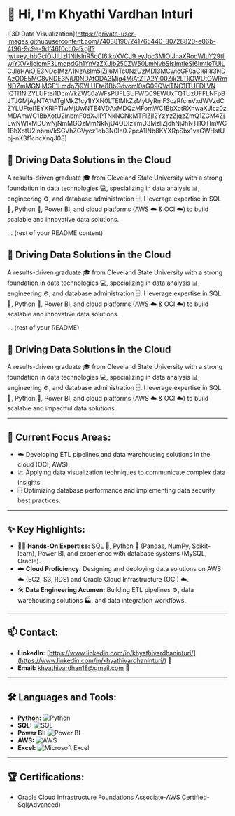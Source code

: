 #   👋 Hi, I'm Khyathi Vardhan Inturi

 ![3D Data Visualization](https://private-user-images.githubusercontent.com/74038190/241765440-80728820-e06b-4f96-9c9e-9df46f0cc0a5.gif?jwt=eyJhbGciOiJIUzI1NiIsInR5cCI6IkpXVCJ9.eyJpc3MiOiJnaXRodWIuY29tIiwiYXVkIjoicmF3LmdpdGh1YnVzZXJjb250ZW50LmNvbSIsImtleSI6ImtleTUiLCJleHAiOjE3NDc1MzA1NzAsIm5iZiI6MTc0NzUzMDI3MCwicGF0aCI6Ii83NDAzODE5MC8yNDE3NjU0NDAtODA3Mjg4MjAtZTA2Yi00Zjk2LTljOWUtOWRmNDZmMGNjMGE1LmdpZj9YLUFtei1BbGdvcml0aG09QVdTNC1ITUFDLVN
IQTI1NiZYLUFtei1DcmVkZW50aWFsPUFLSUFWQ09EWUxTQTUzUFFLNFpBJTJGMjAyNTA1MTglMkZ1cy1lYXN0LTElMkZzMyUyRmF3czRfcmVxdWVzdCZYLUFtei1EYXRlPTIwMjUwNTE4VDAxMDQzMFomWC1BbXotRXhwaXJlcz0zMDAmWC1BbXotU2lnbmF0dXJlPTNkNGNkMTFlZjI2YzYzZjgzZmQ1ZGM4ZjEwNWIxMDUwNjNmMGQzMmNkNjU4ODIzYmU3MzliZjdhNjJhNTI1OTImWC1BbXotU2lnbmVkSGVhZGVycz1ob3N0In0.2pcA1lNb8KYXRpSbx1vaGWHstUbj-nK3f1cncXnqJ08)

##   🚀 Driving Data Solutions in the Cloud

   A results-driven graduate 🎓 from Cleveland State University with a strong foundation in data technologies 💻, specializing in data analysis 📊, engineering ⚙️, and database administration 🗄️. I leverage expertise in SQL 💽, Python 🐍, Power BI, and cloud platforms (AWS ☁️ & OCI ☁️) to build scalable and innovative data solutions.

... (rest of your README content)

##   🚀 Driving Data Solutions in the Cloud

   A results-driven graduate 🎓 from Cleveland State University with a strong foundation in data technologies 💻, specializing in data analysis 📊, engineering ⚙️, and database administration 🗄️. I leverage expertise in SQL 💽, Python 🐍, Power BI, and cloud platforms (AWS ☁️ & OCI ☁️) to build scalable and innovative data solutions.

... (rest of your README)
                                              
##   🚀 Driving Data Solutions in the Cloud

   A results-driven graduate 🎓 from Cleveland State University with a strong foundation in data technologies 💻, specializing in data analysis 📊, engineering ⚙️, and database administration 🗄️. I leverage expertise in SQL 💽, Python 🐍, Power BI, and cloud platforms (AWS ☁️ & OCI ☁️) to build scalable and impactful data solutions.

---

##   🎯 Current Focus Areas:

   -   ☁️ Developing ETL pipelines and data warehousing solutions in the cloud (OCI, AWS).
   -   📈 Applying data visualization techniques to communicate complex data insights.
   -   🗄️ Optimizing database performance and implementing data security best practices.

---

##   ✨ Key Highlights:

   -   🧑‍💻 **Hands-On Expertise:** SQL 💽, Python 🐍 (Pandas, NumPy, Scikit-learn), Power BI, and experience with database systems (MySQL, Oracle).
   -   ☁️ **Cloud Proficiency:** Designing and deploying data solutions on AWS ☁️ (EC2, S3, RDS) and Oracle Cloud Infrastructure (OCI) ☁️.
   -   🛠️ **Data Engineering Acumen:** Building ETL pipelines ⚙️, data warehousing solutions 🏭, and data integration workflows.

---

##   📫 Contact:

   -   **LinkedIn:** [https://www.linkedin.com/in/khyathivardhaninturi/](https://www.linkedin.com/in/khyathivardhaninturi/) 🔗
   -   **Email:** [khyathivardhan18@gmail.com](mailto:khyathivardhan18@gmail.com) 📧

---

##   🛠️ Languages and Tools:

   -   **Python:** ![Python](https://img.shields.io/badge/Python-3776AB?style=flat&logo=python&logoColor=white)
   -   **SQL:** ![SQL](https://img.shields.io/badge/SQL-0000CD?style=flat&logo=sql&logoColor=white)
   -   **Power BI:** ![Power BI](https://img.shields.io/badge/Power_BI-F2C811?style=flat&logo=powerbi&logoColor=black)
   -   **AWS:** ![AWS](https://img.shields.io/badge/AWS-FF9900?style=flat&logo=amazonaws&logoColor=white)
   -   **Excel:** ![Microsoft Excel](https://img.shields.io/badge/-Excel-217346?style=flat&logo=microsoft-excel&logoColor=white)

---

##   🏆 Certifications:

   -   Oracle Cloud Infrastructure Foundations Associate-AWS Certified-Sql(Advanced)


